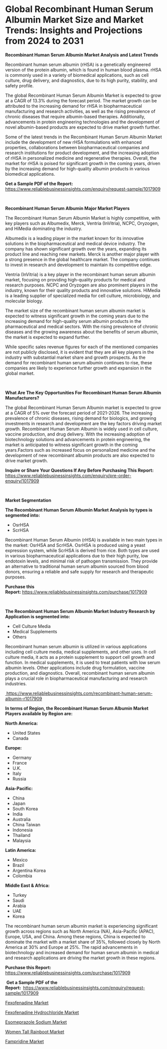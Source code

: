 <p><h1>Global Recombinant Human Serum Albumin Market Size and Market Trends: Insights and Projections from 2024 to 2031</h1></p><p><strong>Recombinant Human Serum Albumin Market Analysis and Latest Trends</strong></p>
<p><p>Recombinant human serum albumin (rHSA) is a genetically engineered version of the protein albumin, which is found in human blood plasma. rHSA is commonly used in a variety of biomedical applications, such as cell culture, drug delivery, and diagnostics, due to its high purity, stability, and safety profile.</p><p>The global Recombinant Human Serum Albumin Market is expected to grow at a CAGR of 13.3% during the forecast period. The market growth can be attributed to the increasing demand for rHSA in biopharmaceutical manufacturing and research activities, as well as the rising prevalence of chronic diseases that require albumin-based therapies. Additionally, advancements in protein engineering technologies and the development of novel albumin-based products are expected to drive market growth further.</p><p>Some of the latest trends in the Recombinant Human Serum Albumin Market include the development of new rHSA formulations with enhanced properties, collaborations between biopharmaceutical companies and research institutions for product development, and the increasing adoption of rHSA in personalized medicine and regenerative therapies. Overall, the market for rHSA is poised for significant growth in the coming years, driven by the increasing demand for high-quality albumin products in various biomedical applications.</p></p>
<p><strong>Get a Sample PDF of the Report:&nbsp;</strong> <a href="https://www.reliablebusinessinsights.com/enquiry/request-sample/1017909">https://www.reliablebusinessinsights.com/enquiry/request-sample/1017909</a></p>
<p>&nbsp;</p>
<p><strong>Recombinant Human Serum Albumin Major Market Players</strong></p>
<p><p>The Recombinant Human Serum Albumin Market is highly competitive, with key players such as Albumedix, Merck, Ventria (InVitria), NCPC, Oryzogen, and HiMedia dominating the industry. </p><p>Albumedix is a leading player in the market known for its innovative solutions in the biopharmaceutical and medical device industry. The company has shown significant growth over the years, expanding its product line and reaching new markets. Merck is another major player with a strong presence in the global healthcare market. The company continues to invest in research and development to maintain its competitive edge. </p><p>Ventria (InVitria) is a key player in the recombinant human serum albumin market, focusing on providing high-quality products for medical and research purposes. NCPC and Oryzogen are also prominent players in the industry, known for their quality products and innovative solutions. HiMedia is a leading supplier of specialized media for cell culture, microbiology, and molecular biology.</p><p>The market size of the recombinant human serum albumin market is expected to witness significant growth in the coming years due to the increasing demand for high-quality serum albumin products in the pharmaceutical and medical sectors. With the rising prevalence of chronic diseases and the growing awareness about the benefits of serum albumin, the market is expected to expand further.</p><p>While specific sales revenue figures for each of the mentioned companies are not publicly disclosed, it is evident that they are all key players in the industry with substantial market share and growth prospects. As the demand for recombinant human serum albumin continues to rise, these companies are likely to experience further growth and expansion in the global market.</p></p>
<p>&nbsp;</p>
<p><strong>What Are The Key Opportunities For Recombinant Human Serum Albumin Manufacturers?</strong></p>
<p><p>The global Recombinant Human Serum Albumin market is expected to grow at a CAGR of 5% over the forecast period of 2021-2026. The increasing prevalence of chronic diseases, rising demand for biologics, and growing investments in research and development are the key factors driving market growth. Recombinant Human Serum Albumin is widely used in cell culture, vaccine production, and drug delivery. With the increasing adoption of biotechnology solutions and advancements in protein engineering, the market is anticipated to witness significant growth in the coming years.Factors such as increased focus on personalized medicine and the development of new recombinant albumin products are also expected to drive market growth.</p></p>
<p><strong>Inquire or Share Your Questions If Any Before Purchasing This Report:</strong> <a href="https://www.reliablebusinessinsights.com/enquiry/pre-order-enquiry/1017909">https://www.reliablebusinessinsights.com/enquiry/pre-order-enquiry/1017909</a></p>
<p>&nbsp;</p>
<p><strong>Market Segmentation</strong></p>
<p><strong>The Recombinant Human Serum Albumin Market Analysis by types is segmented into:</strong></p>
<p><ul><li>OsrHSA</li><li>ScrHSA</li></ul></p>
<p><p>Recombinant Human Serum Albumin (rHSA) is available in two main types in the market: OsrHSA and ScrHSA. OsrHSA is produced using a yeast expression system, while ScrHSA is derived from rice. Both types are used in various biopharmaceutical applications due to their high purity, low endotoxin levels, and minimal risk of pathogen transmission. They provide an alternative to traditional human serum albumin sourced from blood donors, ensuring a reliable and safe supply for research and therapeutic purposes.</p></p>
<p><strong>Purchase this Report:&nbsp;</strong><a href="https://www.reliablebusinessinsights.com/purchase/1017909">https://www.reliablebusinessinsights.com/purchase/1017909</a></p>
<p>&nbsp;</p>
<p><strong>The Recombinant Human Serum Albumin Market Industry Research by Application is segmented into:</strong></p>
<p><ul><li>Cell Culture Media</li><li>Medical Supplements</li><li>Others</li></ul></p>
<p><p>Recombinant human serum albumin is utilized in various applications including cell culture media, medical supplements, and other uses. In cell culture media, it acts as a protein supplement to support cell growth and function. In medical supplements, it is used to treat patients with low serum albumin levels. Other applications include drug formulation, vaccine production, and diagnostics. Overall, recombinant human serum albumin plays a crucial role in biopharmaceutical manufacturing and research industries.</p></p>
<p><a href="https://www.reliablebusinessinsights.com/recombinant-human-serum-albumin-r1017909">&nbsp;https://www.reliablebusinessinsights.com/recombinant-human-serum-albumin-r1017909</a></p>
<p><strong>In terms of Region, the Recombinant Human Serum Albumin Market Players available by Region are:</strong></p>
<p>
    <p> <strong> North America: </strong>
        <ul>
            <li>United States</li>
            <li>Canada</li>
        </ul>
        </p> 
    <p> <strong> Europe: </strong>
        <ul>
            <li>Germany</li>
            <li>France</li>
            <li>U.K.</li>
            <li>Italy</li>
            <li>Russia</li>
        </ul>
        </p> 
    <p> <strong> Asia-Pacific: </strong>
        <ul>
            <li>China</li>
            <li>Japan</li>
            <li>South Korea</li>
            <li>India</li>
            <li>Australia</li>
            <li>China Taiwan</li>
            <li>Indonesia</li>
            <li>Thailand</li>
            <li>Malaysia</li>
        </ul>
        </p> 
    <p> <strong> Latin America: </strong>
        <ul>
            <li>Mexico</li>
            <li>Brazil</li>
            <li>Argentina Korea</li>
            <li>Colombia</li>
        </ul>
        </p> 
    <p> <strong> Middle East & Africa: </strong>
        <ul>
            <li>Turkey</li>
            <li>Saudi</li>
            <li>Arabia</li>
            <li>UAE</li>
            <li>Korea</li>
        </ul>
    </p>
    </p>
<p><p>The recombinant human serum albumin market is experiencing significant growth across regions such as North America (NA), Asia-Pacific (APAC), Europe, USA, and China. Among these regions, China is expected to dominate the market with a market share of 35%, followed closely by North America at 30% and Europe at 25%. The rapid advancements in biotechnology and increased demand for human serum albumin in medical and research applications are driving the market growth in these regions.</p></p>
<p><strong>Purchase this Report: </strong><a href="https://www.reliablebusinessinsights.com/purchase/1017909">https://www.reliablebusinessinsights.com/purchase/1017909</a></p>
<p>&nbsp;<strong>Get a Sample PDF of the Report:&nbsp;&nbsp;</strong><a href="https://www.reliablebusinessinsights.com/enquiry/request-sample/1017909">https://www.reliablebusinessinsights.com/enquiry/request-sample/1017909</a></p>
<p><strong></strong></p>
<p><p><a href="https://github.com/sosoelmasry38/Market-Research-Report-List-1/blob/main/fexofenadine-market.md">Fexofenadine Market</a></p><p><a href="https://github.com/bushilahore52/Market-Research-Report-List-1/blob/main/fexofenadine-hydrochloride-market.md">Fexofenadine Hydrochloride Market</a></p><p><a href="https://github.com/IzaiahBartell/Market-Research-Report-List-2/blob/main/esomeprazole-sodium-market.md">Esomeprazole Sodium Market</a></p><p><a href="https://www.linkedin.com/pulse/women-tall-rainboot-market-emerging-trends-future-prospects-ggkof?trackingId=LhA3KFKOTF2TWWulvGuZxg%3D%3D">Women Tall Rainboot Market</a></p><p><a href="https://github.com/Valeridd446677/Market-Research-Report-List-2/blob/main/fampridine-market.md">Fampridine Market</a></p></p>
